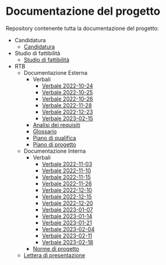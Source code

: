 # Documentazione del progetto

Repository contenente tutta la documentazione del progetto:

- Candidatura
  - [Candidatura](Candidatura/candidatura.pdf)
- Studio di fattibilità
  - [Studio di fattibilità](Studio%20di%20fattibilit%C3%A0/studio_di_fattibilit%C3%A0_v1.0.0.pdf)
- RTB
  - Documentazione Esterna
    - Verbali
      - [Verbale 2022-10-24](RTB/Documentazione%20Esterna/Verbali/VI_2022_10_24.pdf)
      - [Verbale 2022-10-25](RTB/Documentazione%20Esterna/Verbali/VI_2022_10_25.pdf)
      - [Verbale 2022-10-26](RTB/Documentazione%20Esterna/Verbali/VI_2022_10_26.pdf)
      - [Verbale 2022-11-28](RTB/Documentazione%20Esterna/Verbali/VI_2022_11_28.pdf)
      - [Verbale 2022-12-23](RTB/Documentazione%20Esterna/Verbali/VI_2022_12_23.pdf)
      - [Verbale 2023-02-15](RTB/Documentazione%20Esterna/Verbali/VI_2023_02_15.pdf)
    - [Analisi dei requisiti](RTB/Documentazione%20Esterna/analisi_dei_requisiti_v1.0.0.pdf)
    - [Glossario](RTB/Documentazione%20Esterna/glossario_v1.0.0.pdf)
    - [Piano di qualifica](RTB/Documentazione%20Esterna/piano_di_qualifica_v1.0.0.pdf)
    - [Piano di progetto](RTB/Documentazione%20Esterna/piano_di_progetto_v1.0.0.pdf)
  - Documentazione Interna
    - Verbali
      - [Verbale 2022-11-03](RTB/Documentazione%20Interna/Verbali/VI_2022_11_03.pdf)
      - [Verbale 2022-11-10](RTB/Documentazione%20Interna/Verbali/VI_2022_11_10.pdf)
      - [Verbale 2022-11-15](RTB/Documentazione%20Interna/Verbali/VI_2022_11_15.pdf)
      - [Verbale 2022-11-26](RTB/Documentazione%20Interna/Verbali/VI_2022_11_26.pdf)
      - [Verbale 2022-12-10](RTB/Documentazione%20Interna/Verbali/VI_2022_12_10.pdf)
      - [Verbale 2022-12-15](RTB/Documentazione%20Interna/Verbali/VI_2022_12_15.pdf)
      - [Verbale 2022-12-20](RTB/Documentazione%20Interna/Verbali/VI_2022_12_20.pdf)
      - [Verbale 2023-01-07](RTB/Documentazione%20Interna/Verbali/VI_2023_01_07.pdf)
      - [Verbale 2023-01-14](RTB/Documentazione%20Interna/Verbali/VI_2023_01_14.pdf)
      - [Verbale 2023-01-21](RTB/Documentazione%20Interna/Verbali/VI_2023_01_21.pdf)
      - [Verbale 2023-02-04](RTB/Documentazione%20Interna/Verbali/VI_2023_02_04.pdf)
      - [Verbale 2023-02-11](RTB/Documentazione%20Interna/Verbali/VI_2023_02_11.pdf)
      - [Verbale 2023-02-18](RTB/Documentazione%20Interna/Verbali/VI_2023_02_18.pdf)
    - [Norme di progetto](RTB/Documentazione%20Interna/norme_di_progetto_v1.0.0.pdf)
  - [Lettera di presentazione](RTB/lettera_di_presentazione_RTB.pdf)
